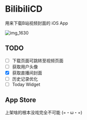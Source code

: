 # BilibiliCD
用来下载B站视频封面的 iOS App

![img_1630](https://user-images.githubusercontent.com/9763162/29995984-929bf76a-9028-11e7-8240-f3d6a975d693.PNG)

## TODO
- [ ] 下载页面可跳转至视频页面
- [ ] 获取用户头像
- [X] 获取直播间封面
- [ ] 历史记录优化
- [ ] Today Widget

## App Store
上架啥的根本没戏完全不可能 (=・ω・=)
